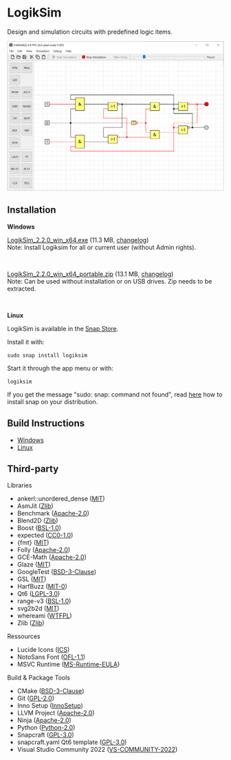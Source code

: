 # LogikSim

Design and simulation circuits with predefined logic items.

![jk-flip-flop](example_circuits/2.1.0/jk-flip-flop.PNG)



## Installation

**Windows**

[LogikSim_2.2.0_win_x64.exe](https://github.com/christianbrugger/logiksim/releases/download/2.2.0/LogikSim_2.2.0_win_x64.exe) (11.3 MB, [changelog](https://github.com/christianbrugger/logiksim/releases/tag/2.2.0))</br>
Note: Install Logiksim for all or current user (without Admin rights).

</br>

[LogikSim_2.2.0_win_x64_portable.zip](https://github.com/christianbrugger/logiksim/releases/download/2.2.0/LogikSim_2.2.0_win_x64_portable.zip) (13.1 MB, [changelog](https://github.com/christianbrugger/logiksim/releases/tag/2.2.0))</br>
Note: Can be used without installation or on USB drives. Zip needs to be extracted.

</br>

**Linux**

LogikSim is available in the [Snap Store](https://snapcraft.io/logiksim).

Install it with:
```
sudo snap install logiksim
```
Start it through the app menu or with:
```
logiksim
```

If you get the message "sudo: snap: command not found", read [here](https://snapcraft.io/docs/installing-snapd) how to install snap on your distribution.



## Build Instructions

* [Windows](documentation/build_windows.md)
* [Linux](documentation/build_linux.md)



## Third-party

Libraries

* ankerl::unordered_dense ([MIT](https://github.com/martinus/unordered_dense?tab=MIT-1-ov-file))
* AsmJit ([Zlib](https://github.com/asmjit/asmjit?tab=Zlib-1-ov-file))
* Benchmark ([Apache-2.0](https://github.com/google/benchmark?tab=Apache-2.0-1-ov-file))
* Blend2D ([Zlib](https://github.com/blend2d/blend2d?tab=Zlib-1-ov-file))
* Boost ([BSL-1.0](https://github.com/boostorg/boost?tab=BSL-1.0-1-ov-file))
* expected ([CC0-1.0](https://github.com/TartanLlama/expected?tab=CC0-1.0-1-ov-file))
* {fmt} ([MIT](https://github.com/fmtlib/fmt?tab=License-1-ov-file))
* Folly ([Apache-2.0](https://github.com/facebook/folly?tab=Apache-2.0-1-ov-file))
* GCE-Math ([Apache-2.0](https://github.com/kthohr/gcem?tab=Apache-2.0-1-ov-file))
* Glaze ([MIT](https://github.com/stephenberry/glaze?tab=MIT-1-ov-file))
* GoogleTest ([BSD-3-Clause](https://github.com/google/googletest?tab=BSD-3-Clause-1-ov-file))
* GSL ([MIT](https://github.com/microsoft/GSL?tab=License-1-ov-file))
* HarfBuzz ([MIT-0](https://github.com/harfbuzz/harfbuzz?tab=License-1-ov-file))
* Qt6 ([LGPL-3.0](http://doc.qt.io/qt-6/lgpl.html))
* range-v3 ([BSL-1.0](https://github.com/ericniebler/range-v3?tab=License-1-ov-file))
* svg2b2d ([MIT](https://github.com/Wiladams/svg2b2d?tab=MIT-1-ov-file))
* whereami ([WTFPL](https://github.com/gpakosz/whereami?tab=License-2-ov-file))
* Zlib ([Zlib](https://github.com/madler/zlib?tab=License-1-ov-file))

Ressources

* Lucide Icons ([ICS](https://github.com/lucide-icons/lucide?tab=ISC-1-ov-file))
* NotoSans Font ([OFL-1.1](https://github.com/notofonts/latin-greek-cyrillic?tab=OFL-1.1-1-ov-file))
* MSVC Runtime ([MS-Runtime-EULA](https://visualstudio.microsoft.com/license-terms/vs2022-cruntime/))

Build & Package Tools

* CMake ([BSD-3-Clause](https://github.com/Kitware/CMake?tab=License-1-ov-file))
* Git ([GPL-2.0](https://github.com/git/git?tab=License-1-ov-file))
* Inno Setup ([InnoSetup](https://github.com/jrsoftware/issrc?tab=License-1-ov-file))
* LLVM Project ([Apache-2.0](https://github.com/llvm/llvm-project?tab=License-1-ov-file))
* Ninja ([Apache-2.0](https://github.com/ninja-build/ninja?tab=Apache-2.0-1-ov-file))
* Python ([Python-2.0](https://github.com/python/cpython?tab=License-1-ov-file))
* Snapcraft ([GPL-3.0](https://github.com/canonical/snapcraft?tab=GPL-3.0-1-ov-file))
* snapcraft.yaml Qt6 template ([GPL-3.0](https://github.com/telegramdesktop/tdesktop/tree/dev?tab=License-1-ov-file))
* Visual Studio Community 2022 ([VS-COMMUNITY-2022](https://visualstudio.microsoft.com/license-terms/vs2022-ga-community/))
